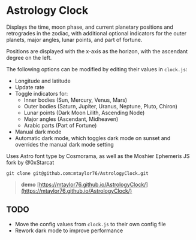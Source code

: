 # Astrology Clock

Displays the time, moon phase, and current planetary positions and retrogrades in the zodiac, with additional optional indicators for the outer planets, major angles, lunar points, and part of fortune.

Positions are displayed with the x-axis as the horizon, with the ascendant degree on the left.

The following options can be modified by editing their values in `clock.js`:

* Longitude and latitude
* Update rate
* Toggle indicators for:
    * Inner bodies (Sun, Mercury, Venus, Mars)
    * Outer bodies (Saturn, Jupiter, Uranus, Neptune, Pluto, Chiron)
    * Lunar points (Dark Moon Lilith, Ascending Node)
    * Major angles (Ascendant, Midheaven)
    * Arabic parts (Part of Fortune)
* Manual dark mode
* Automatic dark mode, which toggles dark mode on sunset and overrides the manual dark mode setting

Uses Astro font type by Cosmorama, as well as the Moshier Ephemeris JS fork by @0xStarcat

    git clone git@github.com:mtaylor76/AstrologyClock.git

>**demo** [https://mtaylor76.github.io/AstrologyClock/](https://mtaylor76.github.io/AstrologyClock/)

## TODO

* Move the config values from `clock.js` to their own config file
* Rework dark mode to improve performance
